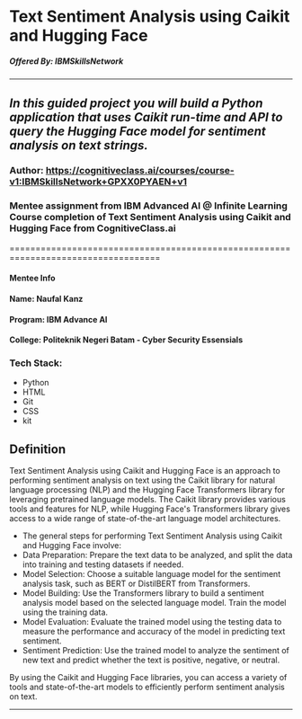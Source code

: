 # Text Sentiment Analysis using Caikit and Hugging Face
##### Offered By: IBMSkillsNetwork
---
## _In this guided project you will build a Python application that uses Caikit run-time and API to query the Hugging Face model for sentiment analysis on text strings._

### Author: https://cognitiveclass.ai/courses/course-v1:IBMSkillsNetwork+GPXX0PYAEN+v1

### Mentee assignment from IBM Advanced AI @ Infinite Learning Course completion of Text Sentiment Analysis using Caikit and Hugging Face from CognitiveClass.ai
===================================================================================
#### Mentee Info
#### Name: Naufal Kanz
#### Program: IBM Advance AI
#### College: Politeknik Negeri Batam - Cyber Security Essensials

### Tech Stack:
- Python
- HTML
- Git
- CSS
- kit
## Definition


Text Sentiment Analysis using Caikit and Hugging Face is an approach to performing sentiment analysis on text using the Caikit library for natural language processing (NLP) and the Hugging Face Transformers library for leveraging pretrained language models. The Caikit library provides various tools and features for NLP, while Hugging Face's Transformers library gives access to a wide range of state-of-the-art language model architectures.

- The general steps for performing Text Sentiment Analysis using Caikit and Hugging Face involve:
- Data Preparation: Prepare the text data to be analyzed, and split the data into training and testing datasets if needed.
- Model Selection: Choose a suitable language model for the sentiment analysis task, such as BERT or DistilBERT from Transformers.
- Model Building: Use the Transformers library to build a sentiment analysis model based on the selected language model. Train the model using the training data.
- Model Evaluation: Evaluate the trained model using the testing data to measure the performance and accuracy of the model in predicting text sentiment.
- Sentiment Prediction: Use the trained model to analyze the sentiment of new text and predict whether the text is positive, negative, or neutral.

By using the Caikit and Hugging Face libraries, you can access a variety of tools and state-of-the-art models to efficiently perform sentiment analysis on text.
___
